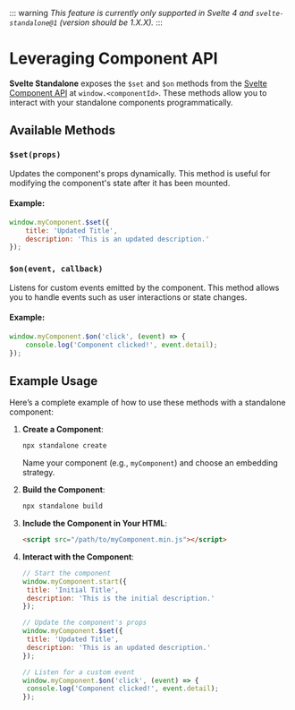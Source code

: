 ::: warning
_This feature is currently only supported in Svelte 4 and `svelte-standalone@1` (version should be 1.X.X)._
:::

# Leveraging Component API

**Svelte Standalone** exposes the `$set` and `$on` methods from the [Svelte Component API](https://svelte.dev/docs/svelte/legacy-component-api) at `window.<componentId>`. These methods allow you to interact with your standalone components programmatically.

## Available Methods

### `$set(props)`

Updates the component's props dynamically. This method is useful for modifying the component's state after it has been mounted.

#### Example:

```javascript
window.myComponent.$set({
	title: 'Updated Title',
	description: 'This is an updated description.'
});
```

### `$on(event, callback)`

Listens for custom events emitted by the component. This method allows you to handle events such as user interactions or state changes.

#### Example:

```javascript
window.myComponent.$on('click', (event) => {
	console.log('Component clicked!', event.detail);
});
```

## Example Usage

Here’s a complete example of how to use these methods with a standalone component:

1. **Create a Component**:

   ```bash
   npx standalone create
   ```

   Name your component (e.g., `myComponent`) and choose an embedding strategy.

2. **Build the Component**:

   ```bash
   npx standalone build
   ```

3. **Include the Component in Your HTML**:

   ```html
   <script src="/path/to/myComponent.min.js"></script>
   ```

4. **Interact with the Component**:

   ```javascript
   // Start the component
   window.myComponent.start({
   	title: 'Initial Title',
   	description: 'This is the initial description.'
   });

   // Update the component's props
   window.myComponent.$set({
   	title: 'Updated Title',
   	description: 'This is an updated description.'
   });

   // Listen for a custom event
   window.myComponent.$on('click', (event) => {
   	console.log('Component clicked!', event.detail);
   });
```
